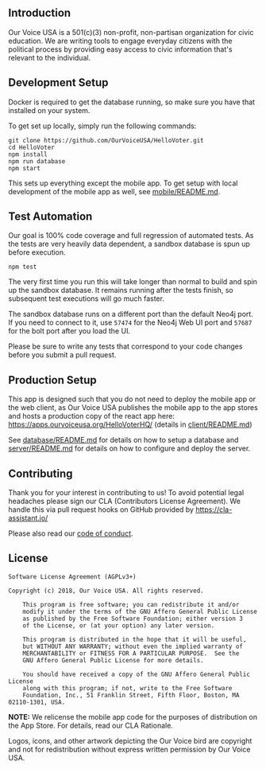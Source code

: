 ## Introduction

Our Voice USA is a 501(c)(3) non-profit, non-partisan organization for civic education. We are writing tools to engage everyday citizens with the political process by providing easy access to civic information that's relevant to the individual.

## Development Setup

Docker is required to get the database running, so make sure you have that installed on your system.

To get set up locally, simply run the following commands:

    git clone https://github.com/OurVoiceUSA/HelloVoter.git
    cd HelloVoter
    npm install
    npm run database
    npm start

This sets up everything except the mobile app. To get setup with local development of the mobile app as well, see [mobile/README.md](mobile/README.md).

## Test Automation

Our goal is 100% code coverage and full regression of automated tests. As the tests are very heavily data dependent, a sandbox database is spun up before execution.

    npm test

The very first time you run this will take longer than normal to build and spin up the sandbox database. It remains running after the tests finish, so subsequent test executions will go much faster.

The sandbox database runs on a different port than the default Neo4j port. If you need to connect to it, use `57474` for the Neo4j Web UI port and `57687` for the bolt port after you load the UI.

Please be sure to write any tests that correspond to your code changes before you submit a pull request.

## Production Setup

This app is designed such that you do not need to deploy the mobile app or the web client, as Our Voice USA publishes the mobile app to the app stores and hosts a production copy of the react app here: https://apps.ourvoiceusa.org/HelloVoterHQ/ (details in [client/README.md](client/README.md))

See [database/README.md](database/README.md) for details on how to setup a database and [server/README.md](server/README.md) for details on how to configure and deploy the server.

## Contributing

Thank you for your interest in contributing to us! To avoid potential legal headaches please sign our CLA (Contributors License Agreement). We handle this via pull request hooks on GitHub provided by https://cla-assistant.io/

Please also read our [code of conduct](CODE_OF_CONDUCT.md).

## License

	Software License Agreement (AGPLv3+)

	Copyright (c) 2018, Our Voice USA. All rights reserved.

        This program is free software; you can redistribute it and/or
        modify it under the terms of the GNU Affero General Public License
        as published by the Free Software Foundation; either version 3
        of the License, or (at your option) any later version.

        This program is distributed in the hope that it will be useful,
        but WITHOUT ANY WARRANTY; without even the implied warranty of
        MERCHANTABILITY or FITNESS FOR A PARTICULAR PURPOSE.  See the
        GNU Affero General Public License for more details.

        You should have received a copy of the GNU Affero General Public License
        along with this program; if not, write to the Free Software
        Foundation, Inc., 51 Franklin Street, Fifth Floor, Boston, MA 02110-1301, USA.

**NOTE:** We relicense the mobile app code for the purposes of distribution on the App Store. For details, read our CLA Rationale.

Logos, icons, and other artwork depicting the Our Voice bird are copyright and not for redistribution without express written permission by Our Voice USA.
